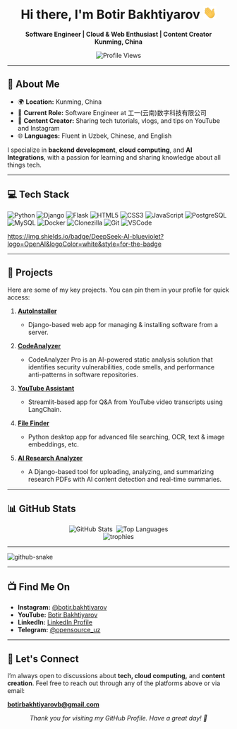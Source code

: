 <h1 align="center">Hi there, I'm Botir Bakhtiyarov <img src="https://raw.githubusercontent.com/ABSphreak/ABSphreak/master/gifs/Hi.gif" width="30px"></h1>

<p align="center">
  <b>Software Engineer | Cloud & Web Enthusiast | Content Creator</b><br/>
  <b>Kunming, China</b>
</p>

<!-- Profile Views Badge (Optional) -->
<p align="center">
  <img src="https://komarev.com/ghpvc/?username=BotirBakhtiyarov&label=PROFILE+VIEWS&color=brightgreen" alt="Profile Views" />
</p>

---

## 🚀 About Me

- 🌍 **Location:** Kunming, China  
- 💼 **Current Role:** Software Engineer at 工一(云南)数字科技有限公司  
- 🎥 **Content Creator:** Sharing tech tutorials, vlogs, and tips on YouTube and Instagram  
- 🌐 **Languages:** Fluent in Uzbek, Chinese, and English  

I specialize in **backend development**, **cloud computing**, and **AI Integrations**, with a passion for learning and sharing knowledge about all things tech.

---

## 💻 Tech Stack

<!-- You can use devicons or shields.io badges. Adjust them to your preference. -->
<p>
  <!-- Programming -->
  <img src="https://img.shields.io/badge/Python-3776AB?style=flat&logo=python&logoColor=white" alt="Python" />
  <img src="https://img.shields.io/badge/Django-092E20?style=flat&logo=django&logoColor=white" alt="Django" />
  <img src="https://img.shields.io/badge/Flask-000000?style=flat&logo=flask&logoColor=white" alt="Flask" />

  <!-- Web -->
  <img src="https://img.shields.io/badge/HTML5-E34F26?style=flat&logo=html5&logoColor=white" alt="HTML5" />
  <img src="https://img.shields.io/badge/CSS3-1572B6?style=flat&logo=css3&logoColor=white" alt="CSS3" />
  <img src="https://img.shields.io/badge/JavaScript-323330?style=flat&logo=javascript&logoColor=F7DF1E" alt="JavaScript" />

  <!-- Databases -->
  <img src="https://img.shields.io/badge/PostgreSQL-336791?style=flat&logo=postgresql&logoColor=white" alt="PostgreSQL" />
  <img src="https://img.shields.io/badge/MySQL-4479A1?style=flat&logo=mysql&logoColor=white" alt="MySQL" />

  <!-- Cloud & Tools -->
  <img src="https://img.shields.io/badge/Docker-2496ED?style=flat&logo=docker&logoColor=white" alt="Docker" />
  <img src="https://img.shields.io/badge/Clonezilla-1182C3?style=flat&logo=clonezilla&logoColor=white" alt="Clonezilla" />
  <img src="https://img.shields.io/badge/Git-F05032?style=flat&logo=git&logoColor=white" alt="Git" />
  <img src="https://img.shields.io/badge/VSCode-007ACC?style=flat&logo=visual-studio-code&logoColor=white" alt="VSCode" />
</p>

https://img.shields.io/badge/DeepSeek-AI-blueviolet?logo=OpenAI&logoColor=white&style=for-the-badge

---

## 🔧 Projects

Here are some of my key projects. You can pin them in your profile for quick access:

1. **[AutoInstaller](https://github.com/BotirBakhtiyarov/AutoInstaller_django)**  
   - Django-based web app for managing & installing software from a server.

2. **[CodeAnalyzer](https://github.com/BotirBakhtiyarov/code_analyzer-b.git)**  
   - CodeAnalyzer Pro is an AI-powered static analysis solution that identifies security vulnerabilities, code smells, and performance anti-patterns in software repositories.

3. **[YouTube Assistant](https://github.com/BotirBakhtiyarov/youtube._assistant_langchain.git)**  
   - Streamlit-based app for Q&A from YouTube video transcripts using LangChain.

4. **[File Finder](https://github.com/BotirBakhtiyarov/Filefinder.git)**  
   - Python desktop app for advanced file searching, OCR, text & image embeddings, etc.
  
5. **[AI Research Analyzer](https://github.com/BotirBakhtiyarov/AI-Research-Analyzer.git)**  
   - A Django-based tool for uploading, analyzing, and summarizing research PDFs with AI content detection and real-time summaries.

---

## 📊 GitHub Stats

<!-- GitHub Stats (Anurag's GitHub Stats) -->
<div align="center">
  <img height="150em" src="https://github-readme-stats.vercel.app/api?username=BotirBakhtiyarov&show_icons=true&theme=dark&count_private=true" alt="GitHub Stats"/>&nbsp;
  <img height="150em" src="https://github-readme-stats.vercel.app/api/top-langs/?username=BotirBakhtiyarov&layout=compact&theme=dark" alt="Top Languages"/>
</div>

<!-- GitHub Trophies (Optional) -->
<div align="center">
  <img src="https://github-profile-trophy.vercel.app/?username=BotirBakhtiyarov&theme=onedark&no-frame=true&row=1&&margin-w=15&no-bg=true" alt="trophies" />
</div>

---

<picture>
  <source media="(prefers-color-scheme: dark)" srcset="https://raw.githubusercontent.com/BotirBakhtiyarov/BotirBakhtiyarov/output/github-snake-dark.svg" />
  <source media="(prefers-color-scheme: light)" srcset="https://raw.githubusercontent.com/BotirBakhtiyarov/BotirBakhtiyarov/output/github-snake.svg" />
  <img alt="github-snake" src="https://raw.githubusercontent.com/tobiasmeyhoefer/tobiasmeyhoefer/output/github-snake.svg" />
</picture>

---

## 📺 Find Me On

- **Instagram:** [@botir.bakhtiyarov](https://www.instagram.com/botir.bakhtiyarov/)  
- **YouTube:** [Botir Bakhtiyarov](https://www.youtube.com/@botirbakhtiyarov)  
- **LinkedIn:** [LinkedIn Profile](https://www.linkedin.com/in/botir-bakhtiyarov-856a83243)  
- **Telegram:** [@opensource_uz](https://t.me/opensource_uz)

---

## 💬 Let's Connect

I’m always open to discussions about **tech, cloud computing,** and **content creation**. Feel free to reach out through any of the platforms above or via email:

**botirbakhtiyarovb@gmail.com**

<p align="center">
  <i>Thank you for visiting my GitHub Profile. Have a great day! 🚀</i>
</p>

